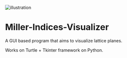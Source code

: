 ![illustration](https://user-images.githubusercontent.com/68163782/114374613-7a5eb880-9ba1-11eb-8d07-5e6fe0298e1d.PNG)
# Miller-Indices-Visualizer
A GUI based program that aims to visualize lattice planes. 

Works on Turtle + Tkinter framework on Python.

